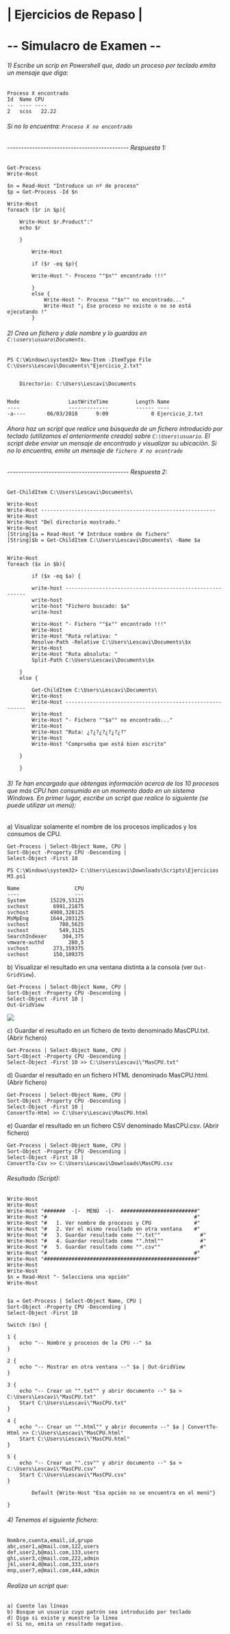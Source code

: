 # | Ejercicios de Repaso |

# -- Simulacro de Examen --

###### 1) Escribe un scrip en Powershell que, dado un proceso por teclado emita un mensaje que diga:

```
Proceso X encontrado
Id  Name CPU
--  ---- ----
2   scss   22.22
```
###### Si no lo encuentra: `Proceso X no encontrado`

###### -------------------------------------------- Respuesta 1:

```
Get-Process
Write-Host

$n = Read-Host "Introduce un nº de proceso"
$p = Get-Process -Id $n

Write-Host
foreach ($r in $p){
       
    Write-Host $r.Product":"
    echo $r
        
    }

        Write-Host

        if ($r -eq $p){

        Write-Host "- Proceso ""$n"" encontrado !!!"

        }
        else {
            Write-Host "- Proceso ""$n"" no encontrado..."
            Write-Host "¡ Ese proceso no existe o no se está ejecutando !"
        }
```

###### 2) Crea un fichero y dale nombre y lo guardas en `C:\users\usuaro\Documents.`

```
PS C:\Windows\system32> New-Item -ItemType File C:\Users\Lescavi\Documents\"Ejercicio_2.txt"


    Directorio: C:\Users\Lescavi\Documents


Mode                LastWriteTime         Length Name                             
----                -------------         ------ ----                             
-a----       06/03/2018      9:09              0 Ejercicio_2.txt                  
```

###### Ahora haz un script que realice una búsqueda de un fichero introducido por teclado (utilizamos el anteriormente creado) sobre `C:\Users\usuario`. El script debe enviar un mensaje de encontrado y visualizar su ubicación. Si no lo encuentra, emite un mensaje de `fichero X no econtrado`

###### -------------------------------------------- Respuesta 2:

```
Get-ChildItem C:\Users\Lescavi\Documents\

Write-Host
Write-Host ---------------------------------------------------------
Write-Host
Write-Host "Del directorio mostrado."
Write-Host 
[String]$a = Read-Host "# Intrduce nombre de fichero"
[String]$b = Get-ChildItem C:\Users\Lescavi\Documents\ -Name $a


Write-Host
foreach ($x in $b){   

        if ($x -eq $a) {

        write-host ---------------------------------------------------------
        write-host
        write-host "Fichero buscado: $a"
        write-host

        Write-Host "- Fichero ""$x"" encontrado !!!"
        Write-Host
        Write-Host "Ruta relativa: " 
        Resolve-Path -Relative C:\Users\Lescavi\Documents\$x
        Write-Host
        Write-Host "Ruta absoluta: " 
        Split-Path C:\Users\Lescavi\Documents\$x

    }
    else {

        Get-ChildItem C:\Users\Lescavi\Documents\
        Write-Host
        Write-Host ---------------------------------------------------------
        Write-Host
        Write-Host "- Fichero ""$a"" no encontrado..."
        Write-Host
        Write-Host "Ruta: ¿?¿?¿?¿?¿?¿?"
        Write-Host
        Write-Host "Comprueba que está bien escrito"

    }

    }
```

###### 3) Te han encargado que obtengas información acerca de los 10 procesos que más CPU han  consumido en un momento dado en un sistema Windows. En primer lugar, escribe un script que realice lo siguiente (se puede utilizar un menú):

a) Visualizar solamente el nombre de los procesos implicados y los consumos de  CPU.

```
Get-Process | Select-Object Name, CPU |
Sort-Object -Property CPU -Descending |
Select-Object -First 10
```

```
PS C:\Windows\system32> C:\Users\Lescavi\Downloads\Scripts\Ejercicios M3.ps1

Name                  CPU
----                  ---
System        15229,53125
svchost        6991,21875
svchost       4908,328125
MsMpEng       1644,203125
svchost          780,5625
svchost          549,3125
SearchIndexer     304,375
vmware-authd        280,5
svchost        273,359375
svchost        150,109375
```

b) Visualizar el resultado en una ventana distinta a la consola (ver `Out-GridView`).

```
Get-Process | Select-Object Name, CPU |
Sort-Object -Property CPU -Descending |
Select-Object -First 10 |
Out-GridView
```

![](Out-GridView.JPG)

c) Guardar el resultado en un fichero de texto denominado MasCPU.txt. (Abrir fichero)

```
Get-Process | Select-Object Name, CPU |
Sort-Object -Property CPU -Descending |
Select-Object -First 10 >> C:\Users\Lescavi\"MasCPU.txt"
```

d) Guardar el resultado en un fichero HTML denominado MasCPU.html. (Abrir fichero)

```
Get-Process | Select-Object Name, CPU |
Sort-Object -Property CPU -Descending |
Select-Object -First 10 |
ConvertTo-Html >> C:\Users\Lescavi\MasCPU.html
```

e) Guardar el resultado en un fichero CSV denominado MasCPU.csv. (Abrir fichero)


    Get-Process | Select-Object Name, CPU |
    Sort-Object -Property CPU -Descending |
    Select-Object -First 10 |
    ConvertTo-Csv >> C:\Users\Lescavi\Downloads\MasCPU.csv

###### Resultado (Script):

```
Write-Host
Write-Host
Write-Host "#######  -|-  MENÚ  -|-  #########################"
Write-Host "#                                                #"
Write-Host "#   1. Ver nombre de procesos y CPU              #"
Write-Host "#   2. Ver el mismo resultado en otra ventana    #"
Write-Host "#   3. Guardar resultado como "".txt""             #"
Write-Host "#   4. Guardar resultado como "".html""            #"
Write-Host "#   5. Guardar resultado como "".csv""             #"
Write-Host "#                                                #"
Write-Host "##################################################"
Write-Host
Write-Host
$n = Read-Host "- Selecciona una opción"
Write-Host


$a = Get-Process | Select-Object Name, CPU |
Sort-Object -Property CPU -Descending |
Select-Object -First 10 

Switch ($n) {
    
1 {
    echo "-- Nombre y procesos de la CPU --" $a
}

2 {
    echo "-- Mostrar en otra ventana --" $a | Out-GridView
}

3 {
    echo "-- Crear un "".txt"" y abrir documento --" $a > C:\Users\Lescavi\"MasCPU.txt" 
    Start C:\Users\Lescavi\"MasCPU.txt"
}

4 {
    echo "-- Crear un "".html"" y abrir documento --" $a | ConvertTo-Html >> C:\Users\Lescavi\"MasCPU.html"
    Start C:\Users\Lescavi\"MasCPU.html"
}

5 {
    echo "-- Crear un "".csv"" y abrir documento --" $a > C:\Users\Lescavi\"MasCPU.csv"
    Start C:\Users\Lescavi\"MasCPU.csv"
}

        Default {Write-Host "Esa opción no se encuentra en el menú"}

}
```

###### 4) Tenemos el siguiente fichero:

```
Nombre,cuenta,email,id,grupo
abc,user1,a@mail.com,122,users
def,user2,b@mail.com,133,users
ghi,user3,c@mail.com,222,admin
jkl,user4,d@mail.com,333,users
mnp,user7,e@mail.com,444,admin
```

###### Realiza un script que:

    a) Cuente las líneas
    b) Busque un usuario cuyo patrón sea introducido por teclado
    d) Diga si existe y muestre la línea
    e) Si no, emita un resultado negativo.
